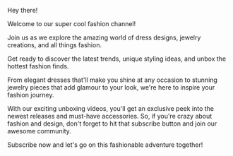 Hey there!

Welcome to our super cool fashion channel!

Join us as we explore the amazing world of dress designs, jewelry creations, and all things fashion.

Get ready to discover the latest trends, unique styling ideas, and unbox the hottest fashion finds.

From elegant dresses that'll make you shine at any occasion to stunning jewelry pieces that add glamour to your look, we're here to inspire your fashion journey.

With our exciting unboxing videos, you'll get an exclusive peek into the newest releases and must-have accessories. So, if you're crazy about fashion and design, don't forget to hit that subscribe button and join our awesome community.

Subscribe now and let's go on this fashionable adventure together!
